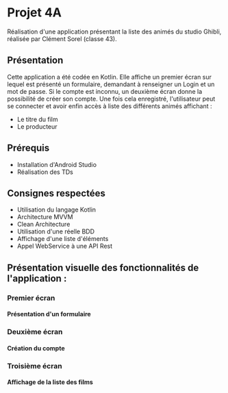 # Projet 4A
Réalisation d'une application présentant la liste des animés du studio Ghibli, réalisée par Clément Sorel (classe 43).

## Présentation
Cette application a été codée en Kotlin. Elle affiche un premier écran sur lequel est présenté un formulaire, demandant à renseigner un Login et un mot de passe. 
Si le compte est inconnu, un deuxième écran donne la possibilité de créer son compte. Une fois cela enregistré, l'utilisateur peut se connecter et avoir enfin accès
à liste des différents animés affichant : 
- Le titre du film
- Le producteur

## Prérequis
- Installation d'Android Studio
- Réalisation des TDs

## Consignes respectées
- Utilisation du langage Kotlin
- Architecture MVVM
- Clean Architecture
- Utilisation d'une réelle BDD
- Affichage d'une liste d'éléments
- Appel WebService à une API Rest

## Présentation visuelle des fonctionnalités de l'application :

### Premier écran

#### Présentation d'un formulaire

### Deuxième écran

#### Création du compte 

### Troisième écran

#### Affichage de la liste des films 
